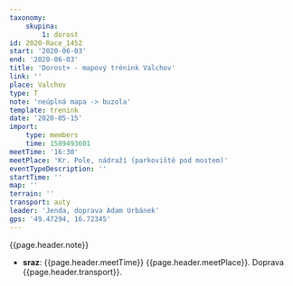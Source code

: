 ```yaml
---
taxonomy:
    skupina:
        1: dorost
id: 2020-Race_1452
start: '2020-06-03'
end: '2020-06-03'
title: 'Dorost+ - mapový trénink Valchov'
link: ''
place: Valchov
type: T
note: 'neúplná mapa -> buzola'
template: trenink
date: '2020-05-15'
import:
    type: members
    time: 1589493601
meetTime: '16:30'
meetPlace: 'Kr. Pole, nádraží (parkoviště pod mostem)'
eventTypeDescription: ''
startTime: ''
map: ''
terrain: ''
transport: auty
leader: 'Jenda, doprava Adam Urbánek'
gps: '49.47294, 16.72345'
---
```

{{page.header.note}}
* **sraz**: {{page.header.meetTime}} {{page.header.meetPlace}}. Doprava {{page.header.transport}}.
